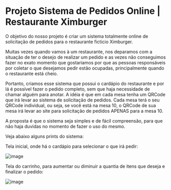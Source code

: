 # Projeto Sistema de Pedidos Online | Restaurante Ximburger

O objetivo do nosso projeto é criar um sistema totalmente online de solicitação de pedidos para o restaurante ficticio Ximburger.

Muitas vezes quando vamos à um restaurante, nos deparamos com a situação de ter o desejo de realizar um pedido e as vezes não conseguimos fazer no exato momento que gostariamos por que as pessoas responsáveis por coletar o que desejamos pedir estão ocupadas, principalmente quando o restaurante está cheio.

Portanto, criamos esse sistema que possui o cardápio do restaurante e por lá é possível fazer o pedido completo, sem que haja necessidade de chamar alguém para anotar. A idéia é que em cada mesa tenha um QRCode que irá levar ao sistema de solicitação de pedidos. Cada mesa terá o seu QRCode individual, ou seja, se você está na mesa 10, o QRCode de sua mesa irá levar ao site para solicitação de pedidos APENAS para a mesa 10.

A proposta é que o sistema seja simples e de fácil compreensão, para que não haja duvidas no momento de fazer o uso do mesmo.


Veja abaixo alguns prints do sistema:

Tela inicial, onde há o cardápio para selecionar o que irá pedir:

![image](https://user-images.githubusercontent.com/101597768/203636278-6339a671-5ed2-47cc-b866-258e98dabaf0.png)

Tela do carrinho, para aumentar ou diminuir a quantia de itens que deseja e finalizar o pedido:

![image](https://user-images.githubusercontent.com/101597768/203636440-1f750720-04c6-4871-a323-17abf7d4fb2f.png)

